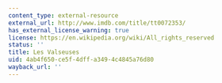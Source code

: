 ```yaml
---
content_type: external-resource
external_url: http://www.imdb.com/title/tt0072353/
has_external_license_warning: true
license: https://en.wikipedia.org/wiki/All_rights_reserved
status: ''
title: Les Valseuses
uid: 4ab4f650-ce5f-4dff-a349-4c4845a76d80
wayback_url: ''
---
```


